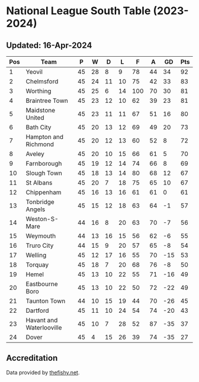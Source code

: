 # National League South Table (2023-2024)
## Updated: 16-Apr-2024

| Pos | Team | P | W | D | L | F | A | GD | Pts |
| --- | --- | --- | --- | --- | --- | --- | --- | --- | --- |
| 1 | Yeovil | 45 | 28 | 8 | 9 | 78 | 44 | 34 | 92 |
| 2 | Chelmsford | 45 | 24 | 11 | 10 | 75 | 42 | 33 | 83 |
| 3 | Worthing | 45 | 25 | 6 | 14 | 100 | 70 | 30 | 81 |
| 4 | Braintree Town | 45 | 23 | 12 | 10 | 62 | 39 | 23 | 81 |
| 5 | Maidstone United | 45 | 23 | 11 | 11 | 67 | 51 | 16 | 80 |
| 6 | Bath City | 45 | 20 | 13 | 12 | 69 | 49 | 20 | 73 |
| 7 | Hampton and Richmond | 45 | 20 | 12 | 13 | 60 | 52 | 8 | 72 |
| 8 | Aveley | 45 | 20 | 10 | 15 | 66 | 61 | 5 | 70 |
| 9 | Farnborough | 45 | 19 | 12 | 14 | 74 | 66 | 8 | 69 |
| 10 | Slough Town | 45 | 18 | 13 | 14 | 80 | 68 | 12 | 67 |
| 11 | St Albans | 45 | 20 | 7 | 18 | 75 | 65 | 10 | 67 |
| 12 | Chippenham | 45 | 16 | 13 | 16 | 61 | 61 | 0 | 61 |
| 13 | Tonbridge Angels | 45 | 15 | 12 | 18 | 63 | 64 | -1 | 57 |
| 14 | Weston-S-Mare | 44 | 16 | 8 | 20 | 63 | 70 | -7 | 56 |
| 15 | Weymouth | 44 | 13 | 16 | 15 | 56 | 62 | -6 | 55 |
| 16 | Truro City | 44 | 15 | 9 | 20 | 57 | 65 | -8 | 54 |
| 17 | Welling | 45 | 12 | 17 | 16 | 55 | 70 | -15 | 53 |
| 18 | Torquay | 45 | 18 | 7 | 20 | 68 | 76 | -8 | 50 |
| 19 | Hemel | 45 | 13 | 10 | 22 | 55 | 71 | -16 | 49 |
| 20 | Eastbourne Boro | 45 | 13 | 10 | 22 | 50 | 72 | -22 | 49 |
| 21 | Taunton Town | 44 | 10 | 15 | 19 | 44 | 70 | -26 | 45 |
| 22 | Dartford | 45 | 11 | 10 | 24 | 54 | 74 | -20 | 43 |
| 23 | Havant and Waterlooville | 45 | 10 | 7 | 28 | 52 | 87 | -35 | 37 |
| 24 | Dover | 45 | 4 | 15 | 26 | 39 | 74 | -35 | 27 |

## Accreditation 

Data provided by [thefishy.net](https://www.thefishy.net/).